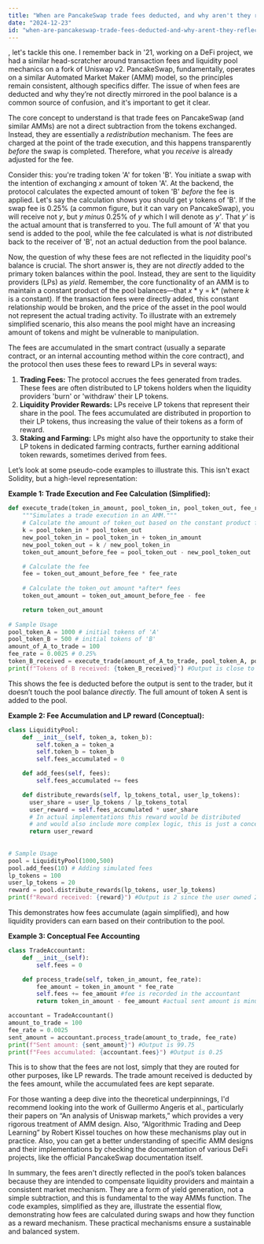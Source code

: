 ```yaml
---
title: "When are PancakeSwap trade fees deducted, and why aren't they reflected in liquidity pools?"
date: "2024-12-23"
id: "when-are-pancakeswap-trade-fees-deducted-and-why-arent-they-reflected-in-liquidity-pools"
---
```


, let's tackle this one. I remember back in '21, working on a DeFi project, we had a similar head-scratcher around transaction fees and liquidity pool mechanics on a fork of Uniswap v2. PancakeSwap, fundamentally, operates on a similar Automated Market Maker (AMM) model, so the principles remain consistent, although specifics differ. The issue of when fees are deducted and why they’re not directly mirrored in the pool balance is a common source of confusion, and it's important to get it clear.

The core concept to understand is that trade fees on PancakeSwap (and similar AMMs) are not a direct subtraction from the tokens exchanged. Instead, they are essentially a *redistribution* mechanism. The fees are charged at the point of the trade execution, and this happens transparently *before* the swap is completed. Therefore, what you *receive* is already adjusted for the fee.

Consider this: you're trading token 'A' for token 'B'. You initiate a swap with the intention of exchanging *x* amount of token 'A'. At the backend, the protocol calculates the expected amount of token 'B' *before* the fee is applied. Let's say the calculation shows you should get *y* tokens of 'B'. If the swap fee is 0.25% (a common figure, but it can vary on PancakeSwap), you will receive not *y*, but *y* *minus* 0.25% of *y* which I will denote as *y'*. That *y'* is the actual amount that is transferred to you. The full amount of 'A' that you send is added to the pool, while the fee calculated is what is *not* distributed back to the receiver of 'B', not an actual deduction from the pool balance.

Now, the question of why these fees are not reflected in the liquidity pool's balance is crucial. The short answer is, they are not *directly* added to the primary token balances within the pool. Instead, they are sent to the liquidity providers (LPs) as *yield*. Remember, the core functionality of an AMM is to maintain a constant product of the pool balances—that *x* * y = k* (where *k* is a constant). If the transaction fees were directly added, this constant relationship would be broken, and the price of the asset in the pool would not represent the actual trading activity. To illustrate with an extremely simplified scenario, this also means the pool might have an increasing amount of tokens and might be vulnerable to manipulation.

The fees are accumulated in the smart contract (usually a separate contract, or an internal accounting method within the core contract), and the protocol then uses these fees to reward LPs in several ways:

1.  **Trading Fees:** The protocol accrues the fees generated from trades. These fees are often distributed to LP tokens holders when the liquidity providers 'burn' or 'withdraw' their LP tokens.
2.  **Liquidity Provider Rewards:** LPs receive LP tokens that represent their share in the pool. The fees accumulated are distributed in proportion to their LP tokens, thus increasing the value of their tokens as a form of reward.
3.  **Staking and Farming:** LPs might also have the opportunity to stake their LP tokens in dedicated farming contracts, further earning additional token rewards, sometimes derived from fees.

Let’s look at some pseudo-code examples to illustrate this. This isn't exact Solidity, but a high-level representation:

**Example 1: Trade Execution and Fee Calculation (Simplified):**

```python
def execute_trade(token_in_amount, pool_token_in, pool_token_out, fee_rate):
    """Simulates a trade execution in an AMM."""
    # Calculate the amount of token_out based on the constant product formula
    k = pool_token_in * pool_token_out
    new_pool_token_in = pool_token_in + token_in_amount
    new_pool_token_out = k / new_pool_token_in
    token_out_amount_before_fee = pool_token_out - new_pool_token_out

    # Calculate the fee
    fee = token_out_amount_before_fee * fee_rate
    
    # Calculate the token_out amount *after* fees
    token_out_amount = token_out_amount_before_fee - fee

    return token_out_amount
    
# Sample Usage
pool_token_A = 1000 # initial tokens of 'A'
pool_token_B = 500 # initial tokens of 'B'
amount_of_A_to_trade = 100
fee_rate = 0.0025 # 0.25%
token_B_received = execute_trade(amount_of_A_to_trade, pool_token_A, pool_token_B, fee_rate)
print(f"Tokens of B received: {token_B_received}") #Output is close to expected value but less to include the fee.

```

This shows the fee is deducted before the output is sent to the trader, but it doesn’t touch the pool balance *directly*. The full amount of token A sent is added to the pool.

**Example 2: Fee Accumulation and LP reward (Conceptual):**

```python
class LiquidityPool:
    def __init__(self, token_a, token_b):
        self.token_a = token_a
        self.token_b = token_b
        self.fees_accumulated = 0

    def add_fees(self, fees):
        self.fees_accumulated += fees

    def distribute_rewards(self, lp_tokens_total, user_lp_tokens):
      user_share = user_lp_tokens / lp_tokens_total
      user_reward = self.fees_accumulated * user_share
      # In actual implementations this reward would be distributed
      # and would also include more complex logic, this is just a conceptual example
      return user_reward
        
    
# Sample Usage
pool = LiquidityPool(1000,500)
pool.add_fees(10) # Adding simulated fees
lp_tokens = 100
user_lp_tokens = 20
reward = pool.distribute_rewards(lp_tokens, user_lp_tokens)
print(f"Reward received: {reward}") #Output is 2 since the user owned 20/100 of the lp tokens
```
This demonstrates how fees accumulate (again simplified), and how liquidity providers can earn based on their contribution to the pool.

**Example 3: Conceptual Fee Accounting**

```python
class TradeAccountant:
    def __init__(self):
        self.fees = 0

    def process_trade(self, token_in_amount, fee_rate):
        fee_amount = token_in_amount * fee_rate
        self.fees += fee_amount #fee is recorded in the accountant
        return token_in_amount - fee_amount #actual sent amount is minus fee

accountant = TradeAccountant()
amount_to_trade = 100
fee_rate = 0.0025
sent_amount = accountant.process_trade(amount_to_trade, fee_rate)
print(f"Sent amount: {sent_amount}") #Output is 99.75
print(f"Fees accumulated: {accountant.fees}") #Output is 0.25
```
This is to show that the fees are not lost, simply that they are routed for other purposes, like LP rewards. The trade amount received is deducted by the fees amount, while the accumulated fees are kept separate.

For those wanting a deep dive into the theoretical underpinnings, I'd recommend looking into the work of Guillermo Angeris et al., particularly their papers on “An analysis of Uniswap markets,” which provides a very rigorous treatment of AMM design. Also, “Algorithmic Trading and Deep Learning” by Robert Kissel touches on how these mechanisms play out in practice. Also, you can get a better understanding of specific AMM designs and their implementations by checking the documentation of various DeFi projects, like the official PancakeSwap documentation itself.

In summary, the fees aren't directly reflected in the pool’s token balances because they are intended to compensate liquidity providers and maintain a consistent market mechanism. They are a form of yield generation, not a simple subtraction, and this is fundamental to the way AMMs function. The code examples, simplified as they are, illustrate the essential flow, demonstrating how fees are calculated during swaps and how they function as a reward mechanism. These practical mechanisms ensure a sustainable and balanced system.
